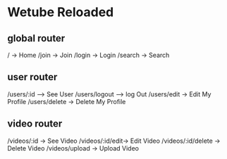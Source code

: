 # Wetube Reloaded

## global router
/ -> Home
/join -> Join
/login -> Login
/search -> Search

## user router
/users/:id --> See User
/users/logout --> log Out
/users/edit -> Edit My Profile
/users/delete -> Delete My Profile

## video router
/videos/:id -> See Video
/videos/:id/edit-> Edit Video
/videos/:id/delete -> Delete Video
/videos/upload -> Upload Video
